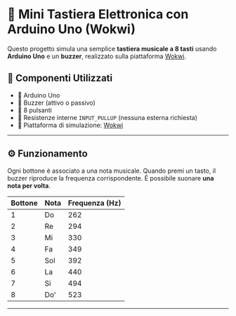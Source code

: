 # 🎹 Mini Tastiera Elettronica con Arduino Uno (Wokwi)

Questo progetto simula una semplice **tastiera musicale a 8 tasti** usando **Arduino Uno** e un **buzzer**, realizzato sulla piattaforma [Wokwi](https://wokwi.com/).

## 🔧 Componenti Utilizzati

- 🧠 Arduino Uno
- 🎵 Buzzer (attivo o passivo)
- 🔘 8 pulsanti
- 📐 Resistenze interne `INPUT_PULLUP` (nessuna esterna richiesta)
- 🧪 Piattaforma di simulazione: [Wokwi](https://wokwi.com/)

---

## ⚙️ Funzionamento

Ogni bottone è associato a una nota musicale. Quando premi un tasto, il buzzer riproduce la frequenza corrispondente. È possibile suonare **una nota per volta**.

| Bottone | Nota | Frequenza (Hz) |
|---------|------|----------------|
| 1       | Do   | 262            |
| 2       | Re   | 294            |
| 3       | Mi   | 330            |
| 4       | Fa   | 349            |
| 5       | Sol  | 392            |
| 6       | La   | 440            |
| 7       | Si   | 494            |
| 8       | Do'  | 523            |

---
